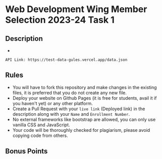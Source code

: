 # Web Development Wing Member Selection 2023-24 Task 1

## Description
- 

```
API Link: https://test-data-gules.vercel.app/data.json
```

## Rules
- You will have to fork this repository and make changes in the existing files, it is preferred that you do not create any new file.
- Deploy your website on Github Pages (it is free for students, avail it if you haven't yet) or any other platform.
- Create a Pull Request with your `live link` (Deployed link) in the description along with your `Name` and `Enrollment Number`.
- No external frameworks like bootstrap are allowed, you can only use vanilla CSS and JavaScript.
- Your code will be thoroughly checked for plagiarism, please avoid copying code from others.
  
## Bonus Points
